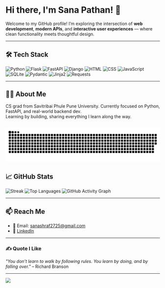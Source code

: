 # Hi there, I'm Sana Pathan! 👋  

Welcome to my GitHub profile! I’m exploring the intersection of **web development**, **modern APIs**, and **interactive user experiences** — where clean functionality meets thoughtful design.

---

## 🛠️ Tech Stack  
![Python](https://img.shields.io/badge/Python-3670A0?style=flat&logo=python&logoColor=ffdd54)
![Flask](https://img.shields.io/badge/Flask-%23000.svg?style=flat&logo=flask&logoColor=white)
![FastAPI](https://img.shields.io/badge/FastAPI-%2300C7B7.svg?style=flat&logo=fastapi&logoColor=white)
![Django](https://img.shields.io/badge/Django-%23092E20.svg?style=flat&logo=django&logoColor=white)
![HTML](https://img.shields.io/badge/HTML5-%23E34F26.svg?style=flat&logo=html5&logoColor=white)
![CSS](https://img.shields.io/badge/CSS3-%231572B6.svg?style=flat&logo=css3&logoColor=white)
![JavaScript](https://img.shields.io/badge/JavaScript-%23F7DF1E.svg?style=flat&logo=javascript&logoColor=black)
![SQLite](https://img.shields.io/badge/SQLite-%2307405e.svg?style=flat&logo=sqlite&logoColor=white)
![Pydantic](https://img.shields.io/badge/Pydantic-%2300C7B7.svg?style=flat&logo=pydantic&logoColor=white)
![Jinja2](https://img.shields.io/badge/Jinja2-%23B41717.svg?style=flat&logo=jinja2&logoColor=white)
![Requests](https://img.shields.io/badge/Requests-%23000000.svg?style=flat&logo=requests&logoColor=white)

---

## 👩‍💻 About Me

CS grad from Savitribai Phule Pune University. Currently focused on Python, FastAPI, and real-world backend dev.  
Learning by building, sharing everything I learn along the way.

![Snake gif](https://github.com/Sanaapathann/Sanaapathann/blob/output/github-contribution-grid-snake-dark.svg)
---

## 📈 GitHub Stats

![Streak](https://streak-stats.demolab.com/?user=Sanaapathann&theme=dark&hide_border=false)
![Top Languages](https://github-readme-stats.vercel.app/api/top-langs/?username=Sanaapathann&theme=dark&hide_border=false&layout=compact)
![GitHub Activity Graph](https://github-readme-activity-graph.vercel.app/graph?username=Sanaapathann&theme=github-dark)



---

## 📫 Reach Me  
- 📧 Email: sanashraf2725@gmail.com  
- 🔗 [LinkedIn](https://www.linkedin.com/in/sana-pathan-434804254/)

---

### ✍️ Quote I Like  
_"You don’t learn to walk by following rules. You learn by doing, and by falling over."_ – Richard Branson  

---

[![](https://visitcount.itsvg.in/api?id=Sanaapathann&icon=0&color=0)](https://visitcount.itsvg.in)
